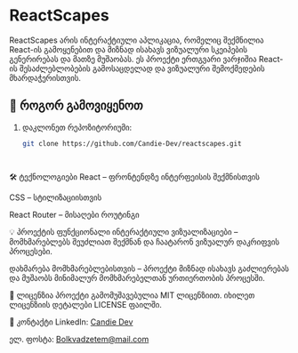 # ReactScapes

ReactScapes არის ინტერაქტიული აპლიკაცია, რომელიც შექმნილია React-ის გამოყენებით და მიზნად ისახავს ვიზუალური სკეიპების გენერირებას და მათზე მუშაობას. ეს პროექტი ერთგვარი ვარჯიშია React-ის შესაძლებლობების გამოსაცდელად და ვიზუალური შემოქმედების მხარდაჭერისთვის.

## 🚀 როგორ გამოვიყენოთ

1. დაკლონეთ რეპოზიტორიუმი:
   ```bash
   git clone https://github.com/Candie-Dev/reactscapes.git




🛠️ ტექნოლოგიები
React – ფრონტენდზე ინტერფეისის შექმნისთვის

CSS – სტილიზაციისთვის

React Router – მისაღები როუტინგი



💡 პროექტის ფუნქციონალი
ინტერაქტიული ვიზუალიზაციები – მომხმარებლებს შეუძლიათ შექმნან და ჩაატარონ ვიზუალურ დაკრიფვის პროცესები.

დახმარება მომხმარებლებისთვის – პროექტი მიზნად ისახავს გაძლიერებას და მუშაობს მინიმალურ მომხმარებელთან ურთიერთობის პროცესში.

📄 ლიცენზია
პროექტი გამომუშავებულია MIT ლიცენზიით. იხილეთ ლიცენზიის დეტალები LICENSE ფაილში.

💬 კონტაქტი
LinkedIn: [Candie Dev](https://www.linkedin.com/in/temur-bolkvadze-548474304/)

ელ. ფოსტა: Bolkvadzetem@mail.com


